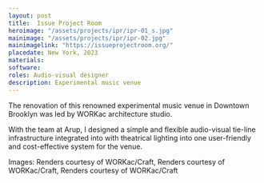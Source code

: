 ```yaml
---
layout: post
title:  Issue Project Room
heroimage: "/assets/projects/ipr/ipr-01_s.jpg"
mainimage: "/assets/projects/ipr/ipr-02.jpg"
mainimagelink: "https://issueprojectroom.org/"
placedate: New York, 2023
materials: 
software:
roles: Audio-visual designer
description: Experimental music venue
---
```


<div class="project-narrative">
<p>
The renovation of this renowned experimental music venue in Downtown Brooklyn was led by WORKac architecture studio.
</p>

<p>
With the team at Arup, I designed a simple and flexible audio-visual tie-line infrastructure integrated into with theatrical lighting into one user-friendly and cost-effective system for the venue.
</p>

<div class="project-specifics">
</div>

<div class="project-media">

<p class="inline-descr">Images: Renders courtesy of WORKac/Craft, Renders courtesy of WORKac/Craft, Renders courtesy of WORKac/Craft</p>
</div>